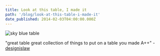 ```yaml
---
title: Look at this table, I made it
path: '/blog/look-at-this-table-i-made-it'
date_published: 2014-02-03T04:00:00.000Z
---
```


![sky blue table](/content/images/2014/Jul/table.jpg)

"great table great collection of things to put on a table you made A++" - [designislaw](http://designislaw.tumblr.com)
